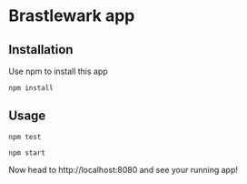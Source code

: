 # Brastlewark app

## Installation
Use npm to install this app
```
npm install
```

## Usage
```
npm test
```
```
npm start
```

Now head to http://localhost:8080 and see your running app!

